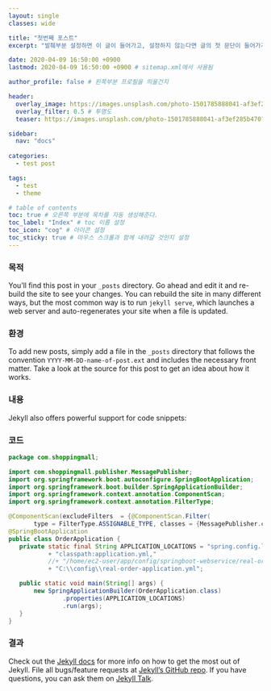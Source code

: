 ```yaml
---
layout: single
classes: wide

title: "첫번째 포스트"
excerpt: "발췌부분 설정하면 이 글이 들어가고, 설정하지 않는다면 글의 첫 문단이 들어가게됨"

date: 2020-04-09 16:50:00 +0900
lastmod: 2020-04-09 16:50:00 +0900 # sitemap.xml에서 사용됨

author_profile: false # 왼쪽부분 프로필을 띄울건지

header:
  overlay_image: https://images.unsplash.com/photo-1501785888041-af3ef285b470?ixlib=rb-1.2.1&ixid=eyJhcHBfaWQiOjEyMDd9&auto=format&fit=crop&w=1350&q=80
  overlay_filter: 0.5 # 투명도
  teaser: https://images.unsplash.com/photo-1501785888041-af3ef285b470?ixlib=rb-1.2.1&ixid=eyJhcHBfaWQiOjEyMDd9&auto=format&fit=crop&w=1350&q=80

sidebar:
  nav: "docs"
  
categories: 
  - test post

tags: 
  - test
  - theme

# table of contents
toc: true # 오른쪽 부분에 목차를 자동 생성해준다.
toc_label: "Index" # toc 이름 설정
toc_icon: "cog" # 아이콘 설정
toc_sticky: true # 마우스 스크롤과 함께 내려갈 것인지 설정
---
```


### 목적
You’ll find this post in your `_posts` directory. Go ahead and edit it and re-build the site to see your changes. You can rebuild the site in many different ways, but the most common way is to run `jekyll serve`, which launches a web server and auto-regenerates your site when a file is updated.

### 환경
To add new posts, simply add a file in the `_posts` directory that follows the convention `YYYY-MM-DD-name-of-post.ext` and includes the necessary front matter. Take a look at the source for this post to get an idea about how it works.

### 내용
Jekyll also offers powerful support for code snippets:

### 코드
 ```java
package com.shoppingmall;

import com.shoppingmall.publisher.MessagePublisher;
import org.springframework.boot.autoconfigure.SpringBootApplication;
import org.springframework.boot.builder.SpringApplicationBuilder;
import org.springframework.context.annotation.ComponentScan;
import org.springframework.context.annotation.FilterType;

@ComponentScan(excludeFilters  = {@ComponentScan.Filter(
        type = FilterType.ASSIGNABLE_TYPE, classes = {MessagePublisher.class})})
@SpringBootApplication
public class OrderApplication {
    private static final String APPLICATION_LOCATIONS = "spring.config.location="
            + "classpath:application.yml,"
            //+ "/home/ec2-user/app/config/springboot-webservice/real-order-application.yml";
            + "C:\\config\\real-order-application.yml";

    public static void main(String[] args) {
        new SpringApplicationBuilder(OrderApplication.class)
                .properties(APPLICATION_LOCATIONS)
                .run(args);
    }
}
```

### 결과
Check out the [Jekyll docs][jekyll-docs] for more info on how to get the most out of Jekyll. File all bugs/feature requests at [Jekyll’s GitHub repo][jekyll-gh]. If you have questions, you can ask them on [Jekyll Talk][jekyll-talk].

[jekyll-docs]: https://jekyllrb.com/docs/home
[jekyll-gh]:   https://github.com/jekyll/jekyll
[jekyll-talk]: https://talk.jekyllrb.com/